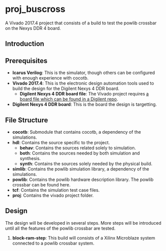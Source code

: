 # proj_buscross

A Vivado 2017.4 project that consists of a build to test the powlib crossbar on the Nexys DDR 4 board.

## Introduction


## Prerequisites

+ **Icarus Verilog**: This is the simulator, though others can be configured with enough experience with cocotb.
+ **Vivado 2017.4**: This is the electronic design automation tools used to build the design for the Digilent Nexys 4 DDR board.
    + **Digilent Nexys 4 DDR board file**: The Vivado project requires [a board file which can be found in a Digilent repo](https://github.com/Digilent/vivado-boards).
+ **Digilent Nexys 4 DDR board**: This is the board the design is targetting.

## File Structure

+ **cocotb**: Submodule that contains cocotb, a dependency of the simulations.
+ **hdl**: Contains the source specific to the project.
    + **behav**: Contains the sources related solely to simulation.
    + **both**: Contains the sources needed by both simulation and synthesis.
    + **synth**: Contains the sources solely needed by the physical build.
+ **simlib**: Contains the powlib simulation library, a dependency of the simulations.
+ **powlib**: Contains the powlib hardware description library. The powlib crossbar can be found here.
+ **tcf**: Contains the simulation test case files.
+ **proj**: Contains the vivado project folder.

## Design

The design will be developed in several steps. More steps will be introduced until all the features of the powlib crossbar are tested.

1. **block-ram-step**: This build will consists of a Xilinx Microblaze system connected to a powlib crossbar system.
